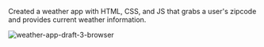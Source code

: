 Created a weather app with HTML, CSS, and JS that grabs a user's zipcode and provides current weather information.

![weather-app-draft-3-browser](https://user-images.githubusercontent.com/80119466/113883741-0c228c00-9784-11eb-8f54-9fdca993235a.png)


